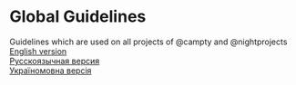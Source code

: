 # Global Guidelines
Guidelines which are used on all projects of @campty and @nightprojects<br>
[English version](../main/en.md)<br>
[Русскоязычная версия](../main/ru.md)<br>
[Україномовна версія](../main/ua.md)
